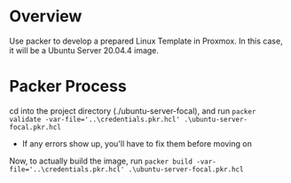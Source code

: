 # Overview
Use packer to develop a prepared Linux Template in Proxmox. In this case, it will be a Ubuntu Server 20.04.4 image.

# Packer Process
cd into the project directory (./ubuntu-server-focal), and run `packer validate -var-file='..\credentials.pkr.hcl' .\ubuntu-server-focal.pkr.hcl`

-  If any errors show up, you'll have to fix them before moving on

Now, to actually build the image, run `packer build -var-file='..\credentials.pkr.hcl' .\ubuntu-server-focal.pkr.hcl`